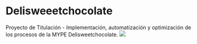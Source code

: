 # Delisweeetchocolate
Proyecto de Titulación - Implementación, automatización y optimización de los procesos de la MYPE Delisweetchocolate.
![](https://cdn.discordapp.com/attachments/604403312829136907/978009134538571786/logo.png)
